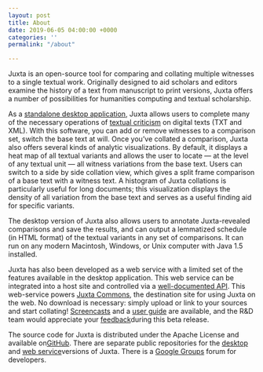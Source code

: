 ```yaml
---
layout: post
title: About
date: 2019-06-05 04:00:00 +0000
categories: ''
permalink: "/about"

---
```


Juxta is an open-source tool for comparing and collating multiple witnesses to a single textual work. Originally designed to aid scholars and editors examine the history of a text from manuscript to print versions, Juxta offers a number of possibilities for humanities computing and textual scholarship.

As a [standalone desktop application](http://dev-juxtasoftware.pantheonsite.io/download/), Juxta allows users to complete many of the necessary operations of [textual criticism](http://en.wikipedia.org/wiki/Textual_criticism#Process) on digital texts (TXT and XML). With this software, you can add or remove witnesses to a comparison set, switch the base text at will. Once you’ve collated a comparison, Juxta also offers several kinds of analytic visualizations. By default, it displays a heat map of all textual variants and allows the user to locate — at the level of any textual unit — all witness variations from the base text. Users can switch to a side by side collation view, which gives a split frame comparison of a base text with a witness text. A histogram of Juxta collations is particularly useful for long documents; this visualization displays the density of all variation from the base text and serves as a useful finding aid for specific variants.

The desktop version of Juxta also allows users to annotate Juxta-revealed comparisons and save the results, and can output a lemmatized schedule (in HTML format) of the textual variants in any set of comparisons. It can run on any modern Macintosh, Windows, or Unix computer with Java 1.5 installed.

Juxta has also been developed as a web service with a limited set of the features available in the desktop application. This web service can be integrated into a host site and controlled via a [well-documented API](https://github.com/performant-software/juxta-service/wiki/API-Documentation). This web-service powers [Juxta Commons](http://juxtacommons.org/), the destination site for using Juxta on the web. No download is necessary: simply upload or link to your sources and start collating! [Screencasts](http://vimeo.com/user13781825) and a [user guide](http://www.juxtacommons.org/guide) are available, and the R&D team would appreciate your [feedback](https://groups.google.com/forum/?hl=en&fromgroups#!forum/juxta-dev)during this beta release.

The source code for Juxta is distributed under the Apache License and available on[GitHub](https://github.com/). There are separate public repositories for the [desktop](https://github.com/performant-software/juxta-desktop) and [web service](https://github.com/performant-software/juxta-service)versions of Juxta. There is a [Google Groups](https://groups.google.com/forum/?hl=en&fromgroups#!forum/juxta-dev) forum for developers.